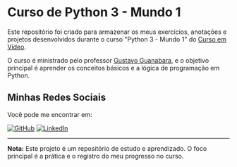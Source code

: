 # Curso de Python 3 - Mundo 1

Este repositório foi criado para armazenar os meus exercícios, anotações e projetos desenvolvidos durante o curso "Python 3 - Mundo 1" do [Curso em Vídeo](https://www.youtube.com/c/CursoemVideo).

O curso é ministrado pelo professor [Gustavo Guanabara](https://www.youtube.com/user/cursoemvideo), e o objetivo principal é aprender os conceitos básicos e a lógica de programação em Python.



## Minhas Redes Sociais

Você pode me encontrar em:

[![GitHub](https://img.shields.io/badge/GitHub-100000?style=for-the-badge&logo=github&logoColor=white)](github.com/rafaelronaldo)
[![LinkedIn](https://img.shields.io/badge/LinkedIn-0A66C2?style=for-the-badge&logo=linkedin&logoColor=white)](https://www.linkedin.com/in/rafael-ronaldo/)

---

**Nota:** Este projeto é um repositório de estudo e aprendizado. O foco principal é a prática e o registro do meu progresso no curso.
